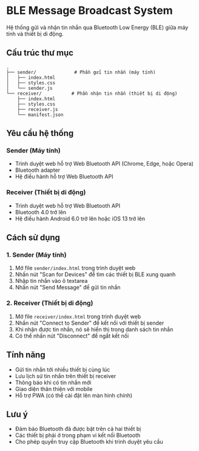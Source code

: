 # BLE Message Broadcast System

Hệ thống gửi và nhận tin nhắn qua Bluetooth Low Energy (BLE) giữa máy tính và thiết bị di động.

## Cấu trúc thư mục

```
.
├── sender/              # Phần gửi tin nhắn (máy tính)
│   ├── index.html
│   ├── styles.css
│   └── sender.js
└── receiver/           # Phần nhận tin nhắn (thiết bị di động)
    ├── index.html
    ├── styles.css
    ├── receiver.js
    └── manifest.json
```

## Yêu cầu hệ thống

### Sender (Máy tính)
- Trình duyệt web hỗ trợ Web Bluetooth API (Chrome, Edge, hoặc Opera)
- Bluetooth adapter
- Hệ điều hành hỗ trợ Web Bluetooth API

### Receiver (Thiết bị di động)
- Trình duyệt web hỗ trợ Web Bluetooth API
- Bluetooth 4.0 trở lên
- Hệ điều hành Android 6.0 trở lên hoặc iOS 13 trở lên

## Cách sử dụng

### 1. Sender (Máy tính)
1. Mở file `sender/index.html` trong trình duyệt web
2. Nhấn nút "Scan for Devices" để tìm các thiết bị BLE xung quanh
3. Nhập tin nhắn vào ô textarea
4. Nhấn nút "Send Message" để gửi tin nhắn

### 2. Receiver (Thiết bị di động)
1. Mở file `receiver/index.html` trong trình duyệt web
2. Nhấn nút "Connect to Sender" để kết nối với thiết bị sender
3. Khi nhận được tin nhắn, nó sẽ hiển thị trong danh sách tin nhắn
4. Có thể nhấn nút "Disconnect" để ngắt kết nối

## Tính năng
- Gửi tin nhắn tới nhiều thiết bị cùng lúc
- Lưu lịch sử tin nhắn trên thiết bị receiver
- Thông báo khi có tin nhắn mới
- Giao diện thân thiện với mobile
- Hỗ trợ PWA (có thể cài đặt lên màn hình chính)

## Lưu ý
- Đảm bảo Bluetooth đã được bật trên cả hai thiết bị
- Các thiết bị phải ở trong phạm vi kết nối Bluetooth
- Cho phép quyền truy cập Bluetooth khi trình duyệt yêu cầu 